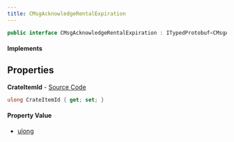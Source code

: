 ```yaml
---
title: CMsgAcknowledgeRentalExpiration
---
```


```csharp
public interface CMsgAcknowledgeRentalExpiration : ITypedProtobuf<CMsgAcknowledgeRentalExpiration>, INativeHandle
```

#### Implements

## Properties

**CrateItemId** - [Source Code](https://github.com/swiftly-solution/swiftlys2/blob/main/managed/src/SwiftlyS2.Generated/Protobufs/Interfaces/CMsgAcknowledgeRentalExpiration.cs#L13)

```csharp
ulong CrateItemId { get; set; }
```

#### Property Value

- [ulong](https://learn.microsoft.com/dotnet/api/system.uint64)

